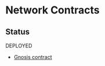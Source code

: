 # Network Contracts

## Status

DEPLOYED

- [Gnosis contract](https://gnosisscan.io/address/0xff61bb11819455d58944a83e44b87e80cfc19ea2)